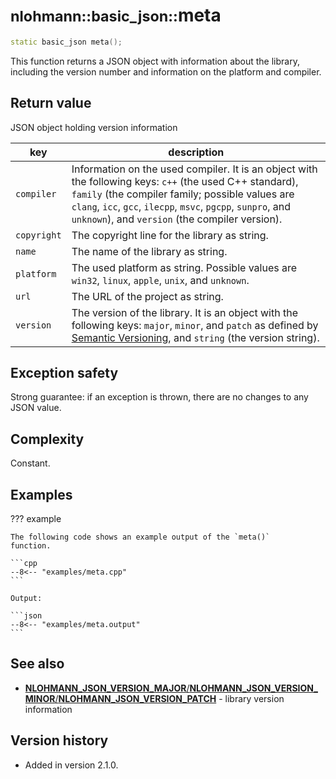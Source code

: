 # <small>nlohmann::basic_json::</small>meta

```cpp
static basic_json meta();
```

This function returns a JSON object with information about the library, including the version number and information on
the platform and compiler.
    
## Return value

JSON object holding version information

| key         | description                                                                                                                                                                                                                                                                    |
|-------------|--------------------------------------------------------------------------------------------------------------------------------------------------------------------------------------------------------------------------------------------------------------------------------|
| `compiler`  | Information on the used compiler. It is an object with the following keys: `c++` (the used C++ standard), `family` (the compiler family; possible values are `clang`, `icc`, `gcc`, `ilecpp`, `msvc`, `pgcpp`, `sunpro`, and `unknown`), and `version` (the compiler version). |
| `copyright` | The copyright line for the library as string.                                                                                                                                                                                                                                  |
| `name`      | The name of the library as string.                                                                                                                                                                                                                                             |
| `platform`  | The used platform as string. Possible values are `win32`, `linux`, `apple`, `unix`, and `unknown`.                                                                                                                                                                             |
| `url`       | The URL of the project as string.                                                                                                                                                                                                                                              |
| `version`   | The version of the library. It is an object with the following keys: `major`, `minor`, and `patch` as defined by [Semantic Versioning](http://semver.org), and `string` (the version string).                                                                                  |

## Exception safety

Strong guarantee: if an exception is thrown, there are no changes to any JSON value.

## Complexity

Constant.

## Examples

??? example

    The following code shows an example output of the `meta()`
    function.
    
    ```cpp
    --8<-- "examples/meta.cpp"
    ```
    
    Output:
    
    ```json
    --8<-- "examples/meta.output"
    ```

## See also

- [**NLOHMANN_JSON_VERSION_MAJOR**/**NLOHMANN_JSON_VERSION_MINOR**/**NLOHMANN_JSON_VERSION_PATCH**](../macros/nlohmann_json_version_major.md) - library version information

## Version history

- Added in version 2.1.0.
